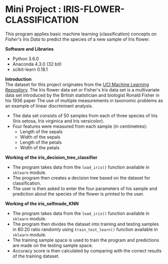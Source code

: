# Mini Project : IRIS-FLOWER-CLASSIFICATION 
This program applies basic machine learning (classification) concepts on *Fisher's Iris Data* to predict the species of a new sample of Iris flower.

**Software and Libraries**
- Python 3.6.0
- Anaconda 4.3.0 (32 bit)
- scikit-learn 0.18.1

**Introduction**  
The dataset for this project originates from the [UCI Machine Learning Repository](https://archive.ics.uci.edu/ml/datasets/Iris). The Iris flower data set or Fisher's Iris data set is a multivariate data set introduced by the British statistician and biologist Ronald Fisher in his 1936 paper The use of multiple measurements in taxonomic problems as an example of linear discriminant analysis.
- The data set consists of 50 samples from each of three species of Iris (Iris setosa, Iris virginica and Iris versicolor).
- Four features were measured from each sample (in centimetres): 
  - Length of the sepals
  - Width of the sepals
  - Length of the petals
  - Width of the petals

**Working of the iris_decision_tree_classifier**
- The program takes data from the `load_iris()` function available in `sklearn` module.
- The program then creates a decision tree based on the dataset for classification.
- The user is then asked to enter the four parameters of his sample and prediction about the species of the flower is printed to the user.

**Working of the iris_selfmade_KNN**
- The program takes data from the `load_iris()` function available in `sklearn` module.
- The program then divides the dataset into training and testing samples in 80:20 ratio randomly using `train_test_learn()` function available in `sklearn` module.
- The training sample space is used to train the program and predictions are made on the testing sample space.
- Accuracy score is then calculated by comparing with the correct results of the training dataset.
